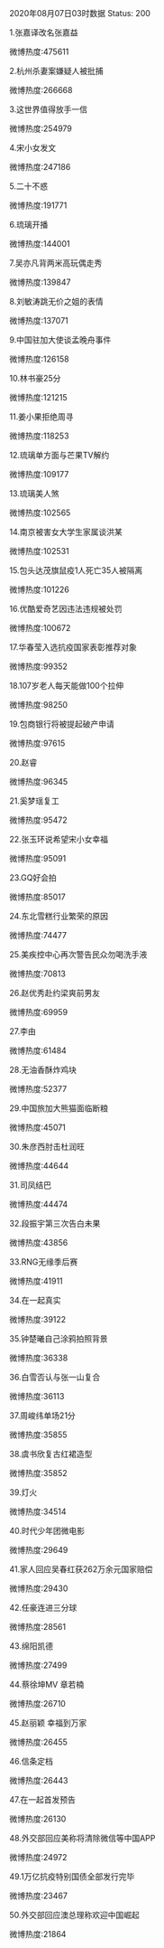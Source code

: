 2020年08月07日03时数据
Status: 200

1.张嘉译改名张嘉益

微博热度:475611

2.杭州杀妻案嫌疑人被批捕

微博热度:266668

3.这世界值得放手一信

微博热度:254979

4.宋小女发文

微博热度:247186

5.二十不惑

微博热度:191771

6.琉璃开播

微博热度:144001

7.吴亦凡背两米高玩偶走秀

微博热度:139847

8.刘敏涛跳无价之姐的表情

微博热度:137071

9.中国驻加大使谈孟晚舟事件

微博热度:126158

10.林书豪25分

微博热度:121215

11.姜小果拒绝周寻

微博热度:118253

12.琉璃单方面与芒果TV解约

微博热度:109177

13.琉璃美人煞

微博热度:102565

14.南京被害女大学生家属谈洪某

微博热度:102531

15.包头达茂旗鼠疫1人死亡35人被隔离

微博热度:101226

16.优酷爱奇艺因违法违规被处罚

微博热度:100672

17.华春莹入选抗疫国家表彰推荐对象

微博热度:99352

18.107岁老人每天能做100个拉伸

微博热度:98250

19.包商银行将被提起破产申请

微博热度:97615

20.赵睿

微博热度:96345

21.奚梦瑶复工

微博热度:95472

22.张玉环说希望宋小女幸福

微博热度:95091

23.GQ好会拍

微博热度:85017

24.东北雪糕行业繁荣的原因

微博热度:74477

25.美疾控中心再次警告民众勿喝洗手液

微博热度:70813

26.赵优秀赴约梁爽前男友

微博热度:69959

27.李由

微博热度:61484

28.无油香酥炸鸡块

微博热度:52377

29.中国旅加大熊猫面临断粮

微博热度:45071

30.朱彦西肘击杜润旺

微博热度:44644

31.司凤结巴

微博热度:44474

32.段振宇第三次告白未果

微博热度:43856

33.RNG无缘季后赛

微博热度:41911

34.在一起真实

微博热度:39122

35.钟楚曦自己涂鸦拍照背景

微博热度:36338

36.白雪否认与张一山复合

微博热度:36113

37.周峻纬单场21分

微博热度:35855

38.虞书欣复古红裙造型

微博热度:35852

39.灯火

微博热度:34514

40.时代少年团微电影

微博热度:29649

41.家人回应吴春红获262万余元国家赔偿

微博热度:29430

42.任豪连进三分球

微博热度:28561

43.绵阳凯德

微博热度:27499

44.蔡徐坤MV 章若楠

微博热度:26710

45.赵丽颖 幸福到万家

微博热度:26455

46.信条定档

微博热度:26443

47.在一起首发预告

微博热度:26130

48.外交部回应美称将清除微信等中国APP

微博热度:24972

49.1万亿抗疫特别国债全部发行完毕

微博热度:23467

50.外交部回应澳总理称欢迎中国崛起

微博热度:21864

